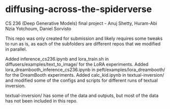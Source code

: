 # diffusing-across-the-spiderverse
CS 236 (Deep Generative Models) final project - Anuj Shetty, Huram-Abi Nzia Yotchoum, Daniel Sorvisto 

This repo was only created for submission and likely requires some tweaks to run as is, as each of the subfolders are different repos that we modified in parallel. 

Added inference_cs236.ipynb and lora_train.sh in diffusers/examples/text_to_image/ for the LoRA experiments.
Added lora_dreambooth_inference_cs236.ipynb in peft/examples/lora_dreambooth/ for the DreamBooth experiments.
Added calc_kid.ipynb in textual-inversion/ and modified some of the configs and scripts for different runs of textual inversion.

textual-inversion/ has some of the data and outputs, but most of the data has not been included in this repo.
